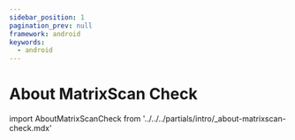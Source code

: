 ```yaml
---
sidebar_position: 1
pagination_prev: null
framework: android
keywords:
  - android
---
```


# About MatrixScan Check

import AboutMatrixScanCheck from '../../../partials/intro/_about-matrixscan-check.mdx'

<AboutMatrixScanCheck />

